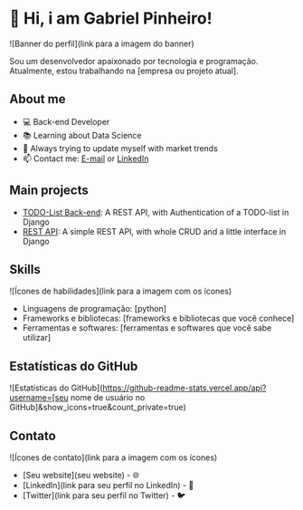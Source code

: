 # 👋 Hi, i am Gabriel Pinheiro!

![Banner do perfil](link para a imagem do banner)

Sou um desenvolvedor apaixonado por tecnologia e programação. Atualmente, estou trabalhando na [empresa ou projeto atual].

## About me

- 💻 Back-end Developer
- 📚 Learning about Data Science
- 🚀 Always trying to update myself with market trends
- 📫 Contact me: [E-mail](gabpinheirodev@gmail.com) or [LinkedIn](https://www.linkedin.com/in/gabrielpinheirodev/)

## Main projects

- [TODO-List Back-end](https://github.com/gabpinhas/TODOlist): A REST API, with Authentication of a TODO-list in Django
- [REST API](https://github.com/gabpinhas/ceosBackendAPI): A simple REST API, with whole CRUD and a little interface in Django

## Skills

![Ícones de habilidades](link para a imagem com os ícones)

- Linguagens de programação: [python]
- Frameworks e bibliotecas: [frameworks e bibliotecas que você conhece]
- Ferramentas e softwares: [ferramentas e softwares que você sabe utilizar]

## Estatísticas do GitHub

![Estatísticas do GitHub](https://github-readme-stats.vercel.app/api?username=[seu nome de usuário no GitHub]&show_icons=true&count_private=true)

## Contato

![Ícones de contato](link para a imagem com os ícones)

- [Seu website](seu website) - 🌐
- [LinkedIn](link para seu perfil no LinkedIn) - 💼
- [Twitter](link para seu perfil no Twitter) - 🐦
